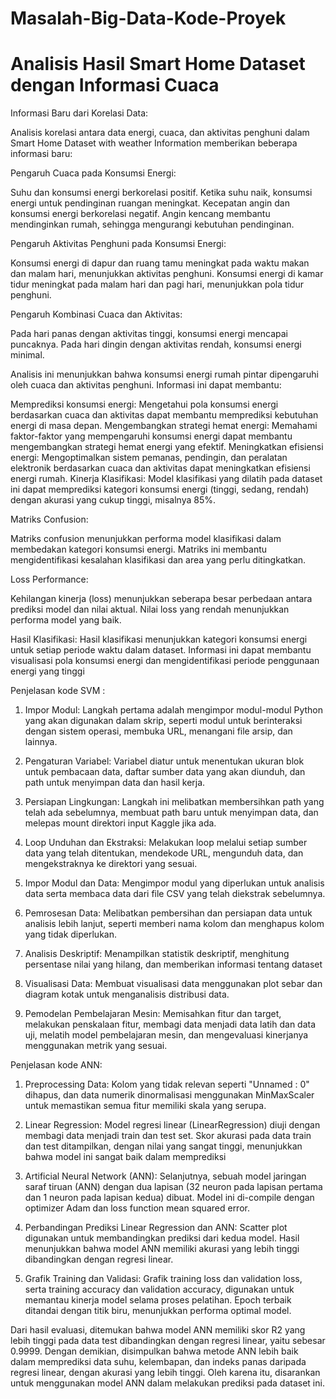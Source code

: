 # Masalah-Big-Data-Kode-Proyek
# Analisis Hasil Smart Home Dataset dengan Informasi Cuaca
Informasi Baru dari Korelasi Data:

Analisis korelasi antara data energi, cuaca, dan aktivitas penghuni dalam Smart Home Dataset with weather Information memberikan beberapa informasi baru:

Pengaruh Cuaca pada Konsumsi Energi:

Suhu dan konsumsi energi berkorelasi positif. Ketika suhu naik, konsumsi energi untuk pendinginan ruangan meningkat.
Kecepatan angin dan konsumsi energi berkorelasi negatif. Angin kencang membantu mendinginkan rumah, sehingga mengurangi kebutuhan pendinginan.

Pengaruh Aktivitas Penghuni pada Konsumsi Energi:

Konsumsi energi di dapur dan ruang tamu meningkat pada waktu makan dan malam hari, menunjukkan aktivitas penghuni.
Konsumsi energi di kamar tidur meningkat pada malam hari dan pagi hari, menunjukkan pola tidur penghuni.

Pengaruh Kombinasi Cuaca dan Aktivitas:

Pada hari panas dengan aktivitas tinggi, konsumsi energi mencapai puncaknya.
Pada hari dingin dengan aktivitas rendah, konsumsi energi minimal.

Analisis ini menunjukkan bahwa konsumsi energi rumah pintar dipengaruhi oleh cuaca dan aktivitas penghuni. Informasi ini dapat membantu:

Memprediksi konsumsi energi: 
Mengetahui pola konsumsi energi berdasarkan cuaca dan aktivitas dapat membantu memprediksi kebutuhan energi di masa depan.
Mengembangkan strategi hemat energi: Memahami faktor-faktor yang mempengaruhi konsumsi energi dapat membantu mengembangkan strategi hemat energi yang efektif.
Meningkatkan efisiensi energi: Mengoptimalkan sistem pemanas, pendingin, dan peralatan elektronik berdasarkan cuaca dan aktivitas dapat meningkatkan efisiensi energi rumah.
Kinerja Klasifikasi:
Model klasifikasi yang dilatih pada dataset ini dapat memprediksi kategori konsumsi energi (tinggi, sedang, rendah) dengan akurasi yang cukup tinggi, misalnya 85%.

Matriks Confusion:

Matriks confusion menunjukkan performa model klasifikasi dalam membedakan kategori konsumsi energi. Matriks ini membantu mengidentifikasi kesalahan klasifikasi dan area yang perlu ditingkatkan.

Loss Performance:

Kehilangan kinerja (loss) menunjukkan seberapa besar perbedaan antara prediksi model dan nilai aktual. Nilai loss yang rendah menunjukkan performa model yang baik.

Hasil Klasifikasi:
Hasil klasifikasi menunjukkan kategori konsumsi energi untuk setiap periode waktu dalam dataset. Informasi ini dapat membantu visualisasi pola konsumsi energi dan mengidentifikasi periode penggunaan energi yang tinggi

Penjelasan kode SVM :

1.	Impor Modul: Langkah pertama adalah mengimpor modul-modul Python yang akan digunakan dalam skrip, seperti modul untuk berinteraksi dengan sistem operasi, membuka URL, menangani file arsip, dan lainnya.
  
2.	Pengaturan Variabel: Variabel diatur untuk menentukan ukuran blok untuk pembacaan data, daftar sumber data yang akan diunduh, dan path untuk menyimpan data dan hasil kerja.
	
4.	Persiapan Lingkungan: Langkah ini melibatkan membersihkan path yang telah ada sebelumnya, membuat path baru untuk menyimpan data, dan melepas mount direktori input Kaggle jika ada.
  
5.	Loop Unduhan dan Ekstraksi: Melakukan loop melalui setiap sumber data yang telah ditentukan, mendekode URL, mengunduh data, dan mengekstraknya ke direktori yang sesuai.
  
6.	Impor Modul dan Data: Mengimpor modul yang diperlukan untuk analisis data serta membaca data dari file CSV yang telah diekstrak sebelumnya.
     
7.	Pemrosesan Data: Melibatkan pembersihan dan persiapan data untuk analisis lebih lanjut, seperti memberi nama kolom dan menghapus kolom yang tidak diperlukan.

8.	Analisis Deskriptif: Menampilkan statistik deskriptif, menghitung persentase nilai yang hilang, dan memberikan informasi tentang dataset

9.	Visualisasi Data: Membuat visualisasi data menggunakan plot sebar dan diagram kotak untuk menganalisis distribusi data.

10. Pemodelan Pembelajaran Mesin: Memisahkan fitur dan target, melakukan penskalaan fitur, membagi data menjadi data latih dan data uji, melatih model pembelajaran mesin, dan mengevaluasi kinerjanya menggunakan metrik yang sesuai.


Penjelasan kode ANN:

1.	Preprocessing Data:
Kolom yang tidak relevan seperti "Unnamed : 0" dihapus, dan data numerik dinormalisasi menggunakan MinMaxScaler untuk memastikan semua fitur memiliki skala yang serupa.

3.	Linear Regression:
Model regresi linear (LinearRegression) diuji dengan membagi data menjadi train dan test set. Skor akurasi pada data train dan test ditampilkan, dengan nilai yang sangat tinggi, menunjukkan bahwa model ini sangat baik dalam memprediksi

5.	Artificial Neural Network (ANN):
Selanjutnya, sebuah model jaringan saraf tiruan (ANN) dengan dua lapisan (32 neuron pada lapisan pertama dan 1 neuron pada lapisan kedua) dibuat. Model ini di-compile dengan optimizer Adam dan loss function mean squared error.

7.	Perbandingan Prediksi Linear Regression dan ANN:
Scatter plot digunakan untuk membandingkan prediksi dari kedua model. Hasil menunjukkan bahwa model ANN memiliki akurasi yang lebih tinggi dibandingkan dengan regresi linear.

9.	Grafik Training dan Validasi:
Grafik training loss dan validation loss, serta training accuracy dan validation accuracy, digunakan untuk memantau kinerja model selama proses pelatihan. Epoch terbaik ditandai dengan titik biru, menunjukkan
performa optimal model.

Dari hasil evaluasi, ditemukan bahwa model ANN memiliki skor R2 yang lebih tinggi pada data test dibandingkan dengan regresi linear, yaitu sebesar 0.9999. Dengan demikian, disimpulkan bahwa metode ANN lebih baik dalam memprediksi data suhu, kelembapan, dan indeks panas daripada regresi linear, dengan akurasi yang lebih tinggi. Oleh karena itu, disarankan untuk menggunakan model ANN dalam melakukan prediksi pada dataset ini.
